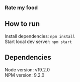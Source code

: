 ### Rate my food

## How to run

Install dependencies: `npm install` <br>
Start local dev server: `npm start` <br>

## Dependencies

Node version: v19.2.0<br>
NPM version: 9.2.0<br>
